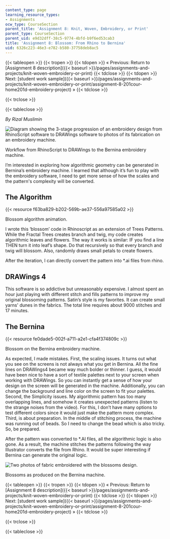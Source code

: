 ```yaml
---
content_type: page
learning_resource_types:
- Assignments
ocw_type: CourseSection
parent_title: 'Assignment 8: Knit, Woven, Embroidery, or Print'
parent_type: CourseSection
parent_uid: e9d32dff-38c5-9774-4bfd-b9f6ed53cab3
title: 'Assignment 8: Blossom: From Rhino to Bernina'
uid: 6326c223-46e3-e782-b580-37758deb8ac5
---
```


{{< tableopen >}}
{{< tropen >}}
{{< tdopen >}}
« Previous: Return to [Assignment 8 description]({{< baseurl >}}/pages/assignments-and-projects/knit-woven-embroidery-or-print)
{{< tdclose >}}
{{< tdopen >}}
Next: [student work sample]({{< baseurl >}}/pages/assignments-and-projects/knit-woven-embroidery-or-print/assignment-8-201cour-home201d-embroidery-project) »
{{< tdclose >}}

{{< trclose >}}

{{< tableclose >}}

_By Rizal Muslimin_

![Diagram showing the 3-stage progression of an embroidery design from RhinoScript software to DRAWings software to photos of its fabrication on an embroidery machine.](/courses/media-arts-and-sciences/mas-962-special-topics-new-textiles-spring-2010/assignments-and-projects/knit-woven-embroidery-or-print/assignment-8-blossom-from-rhino-to-bernina/bernina1.jpg)

Workflow from RhinoScript to DRAWings to the Bernina embroidery machine.

I’m interested in exploring how algorithmic geometry can be generated in Bernina’s embroidery machine. I learned that although it’s fun to play with the embroidery software, I need to get more sense of how the scales and the pattern's complexity will be converted.

The Algorithm
-------------

{{< resource f63ba829-b202-569b-ae37-556a97585a02 >}}

Blossom algorithm animation.

I wrote this ‘blossom’ code in Rhinoscript as an extension of Trees Patterns. While the Fractal Trees creates branch and twig, my code creates algorithmic leaves and flowers. The way it works is similar: IF you find a line THEN turn it into leaf’s shape. Do that recursively so that every branch and twig will blossom. Also, randomly draws small petals to create flowers.

After the iteration, I can directly convert the pattern into \*.ai files from rhino.

DRAWings 4
----------

This software is so addictive but unreasonably expensive. I almost spent an hour just playing with different stitch and fills patterns to improve my original blossoming patterns. Satin’s style is my favorites. It can create small yarns' dunes in the fabrics. The total line requires about 9000 stitches and 17 minutes.

The Bernina
-----------

{{< resource fe0dade5-002f-a711-a2e1-cfa4f374809c >}}

Blossom on the Bernina embroidery machine.

As expected, I made mistakes. First, the scaling issues. It turns out what you see on the screens is not always what you get in Bernina. All the fine lines on DRAWings4 became way much bolder or thinner. I guess, it would have been nice to have a sort of textile palettes next to your screen when working with DRAWings. So you can instantly get a sense of how your design on the screen will be generated in the machine. Additionally, you can change the background and line color on the screen to fit your palettes. Second, the Simplicity issues. My algorithmic pattern has too many overlapping lines, and somehow it creates unexpected patterns (listen to the strange noises from the video). For this, I don’t have many options to test different colors since it would just make the pattern more complex. Third, is about preparation. In the middle of stitching process, the machine was running out of beads. So I need to change the bead which is also tricky. So, be prepared.

After the pattern was converted to \*.AI files, all the algorithmic logic is also gone. As a result, the machine stitches the patterns following the way Illustrator converts the file from Rhino. It would be super interesting if Bernina can generate the original logic.

![Two photos of fabric embroidered with the blossoms design.](/courses/media-arts-and-sciences/mas-962-special-topics-new-textiles-spring-2010/assignments-and-projects/knit-woven-embroidery-or-print/assignment-8-blossom-from-rhino-to-bernina/bernina2.jpg)

Blossoms as produced on the Bernina machine.

{{< tableopen >}}
{{< tropen >}}
{{< tdopen >}}
« Previous: Return to [Assignment 8 description]({{< baseurl >}}/pages/assignments-and-projects/knit-woven-embroidery-or-print)
{{< tdclose >}}
{{< tdopen >}}
Next: [student work sample]({{< baseurl >}}/pages/assignments-and-projects/knit-woven-embroidery-or-print/assignment-8-201cour-home201d-embroidery-project) »
{{< tdclose >}}

{{< trclose >}}

{{< tableclose >}}